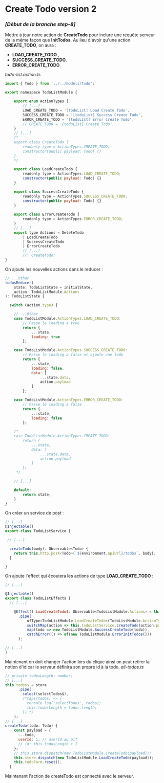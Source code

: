 # Create Todo version 2

### *[Début de la branche step-8]*

Mettre à jour notre action de **CreateTodo** pour inclure une requête serveur de la même façon que **InitTodos**.
 Au lieu d'avoir qu'une action **CREATE_TODO**, on aura :
- **LOAD_CREATE_TODO** ,
- **SUCCESS_CREATE_TODO**,
 - **ERROR_CREATE_TODO**.

*todo-list.action.ts*
```javascript
import { Todo } from '../../models/todo';

export namespace TodoListModule {

    export enum ActionTypes {
	    // [...]
        LOAD_CREATE_TODO = '[todoList] Load Create Todo',
        SUCCESS_CREATE_TODO = '[todoList] Success Create Todo',
        ERROR_CREATE_TODO = '[todoList] Error Create Todo',
        // CREATE_TODO = '[todoList] Create Todo',
    }
	// [...]
	/*
    export class CreateTodo {
        readonly type = ActionTypes.CREATE_TODO;
        constructor(public payload: Todo) {}
    }
    */

    export class LoadCreateTodo {
        readonly type = ActionTypes.LOAD_CREATE_TODO;
        constructor(public payload: Todo) {}
    }

    export class SuccessCreateTodo {
        readonly type = ActionTypes.SUCCESS_CREATE_TODO;
        constructor(public payload: Todo) {}
    }
    
    export class ErrorCreateTodo {
        readonly type = ActionTypes.ERROR_CREATE_TODO;
    }
    // [...]
    export type Actions = DeleteTodo
        | LoadCreateTodo
        | SuccessCreateTodo
        | ErrorCreateTodo
        // [...]
        //| CreateTodo;
}

```
On ajoute les nouvelles actions dans le reducer :
```javascript
// ...Other
todosReducer(
    state: TodoListState = initialState,
    action: TodoListModule.Actions
): TodoListState {

  switch (action.type) {

	// ...Other
    case TodoListModule.ActionTypes.LOAD_CREATE_TODO:
        // Passe le loading a true
        return {
            ...state,
            loading: true
        };

    case TodoListModule.ActionTypes.SUCCESS_CREATE_TODO:
        // Passe le loading a false et ajoute une todo
        return {
            ...state,
            loading: false,
            data: [
                ...state.data,
                action.payload
            ]
        };

    case TodoListModule.ActionTypes.ERROR_CREATE_TODO:
        // Passe le loading a false
        return {
            ...state,
            loading: false
        };

	/*
    case TodoListModule.ActionTypes.CREATE_TODO:
        return {
            ...state,
            data: [
                ...state.data,
                action.payload
            ]
        };
     */

    // [...]

    default:
        return state;
    }
}

```
On créer un service de post : 
```javascript
// [...]
@Injectable()
export class TodoListService {

 // [...]

  createTodo(body): Observable<Todo> {
    return this.http.post<Todo>(`${environment.apiUrl}/todos`, body);
  }

}
```
On ajoute l'effect qui écoutera les actions de type **LOAD_CREATE_TODO** :

```javascript
// [...]

@Injectable()
export class TodoListEffects {
  // [...]

    @Effect() LoadCreateTodo$: Observable<TodoListModule.Actions> = this.actions$
      .pipe(
          ofType<TodoListModule.LoadCreateTodo>(TodoListModule.ActionTypes.LOAD_CREATE_TODO),
          switchMap(action => this.todoListService.createTodo(action.payload)),
          map(todo => new TodoListModule.SuccessCreateTodo(todo)),
          catchError(() => of(new TodoListModule.ErrorInitTodos()))
      );

// [...]
}
```
Maintenant on doit changer l'action lors du clique ainsi on peut retirer la notion d'id car le serveur définira son propre id à la todo.
*all-todos.ts*
```javascript
// private todosLength: number;
// [...]
this.todos$ = store
      .pipe(
        select(selectTodos$),
        /*tap((todos) => {
          console.log('selectTodos', todos);
          this.todosLength = todos.length;
        }) */
    );
// [...]
createTodo(todo: Todo) {
    const payload = {
      ...todo,
      userId: 1, // userId au pif
      // id: this.todosLength + 1
    };
    // this.store.dispatch(new TodoListModule.CreateTodo(payload));
    this.store.dispatch(new TodoListModule.LoadCreateTodo(payload));
    this.todoForm.reset();
  }
```
Maintenant l'action de createTodo est connecté avec le serveur.
<!--stackedit_data:
eyJoaXN0b3J5IjpbLTEyOTMxNzI4MDEsLTE1MDk5NzQ0OTRdfQ
==
-->